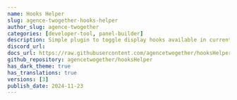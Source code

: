 ```yaml
---
name: Hooks Helper
slug: agence-twogether-hooks-helper
author_slug: agence-twogether
categories: [developer-tool, panel-builder]
description: Simple plugin to toggle display hooks available in current page.
discord_url:
docs_url: https://raw.githubusercontent.com/agencetwogether/hooksHelper/main/README.md
github_repository: agencetwogether/hooksHelper
has_dark_theme: true
has_translations: true
versions: [3]
publish_date: 2024-11-23
---
```

